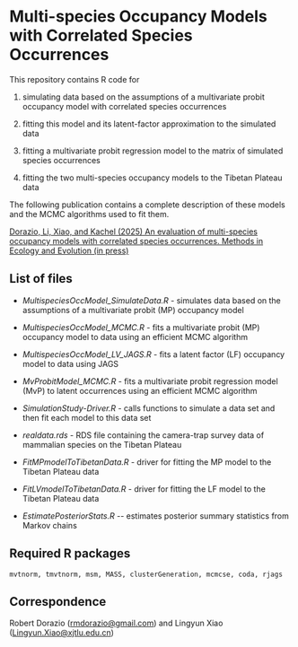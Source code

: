 
# Multi-species Occupancy Models with Correlated Species Occurrences

This repository contains R code for

1. simulating data based on the assumptions of a multivariate probit occupancy model with correlated species occurrences

2. fitting this model and its latent-factor approximation to the simulated data

3. fitting a multivariate probit regression model to the matrix of simulated species occurrences

4. fitting the two multi-species occupancy models to the Tibetan Plateau data


The following publication contains a complete description of these models and the MCMC algorithms used to fit them.


[Dorazio, Li, Xiao, and Kachel (2025)  An evaluation of multi-species occupancy models with correlated species occurrences.   Methods in Ecology and Evolution (in press)](https://besjournals.onlinelibrary.wiley.com/doi/full/10.1111/2041-210X.70168)



## List of files

- *MultispeciesOccModel_SimulateData.R* - simulates data based on the assumptions of a multivariate probit (MP) occupancy model

- *MultispeciesOccModel_MCMC.R* - fits a multivariate probit (MP) occupancy model to data using an efficient MCMC algorithm

- *MultispeciesOccModel_LV_JAGS.R* - fits a latent factor (LF) occupancy model to data using JAGS

- *MvProbitModel_MCMC.R* - fits a multivariate probit regression model (MvP) to latent occurrences using an efficient MCMC algorithm

- *SimulationStudy-Driver.R* - calls functions to simulate a data set and then fit each model to this data set


- *realdata.rds*  - RDS file containing the camera-trap survey data of mammalian species on the Tibetan Plateau

- *FitMPmodelToTibetanData.R* - driver for fitting the MP model to the Tibetan Plateau data

- *FitLVmodelToTibetanData.R*  - driver for fitting the LF model to the Tibetan Plateau data


- *EstimatePosteriorStats.R* -- estimates posterior summary statistics from Markov chains



## Required R packages

`mvtnorm, tmvtnorm, msm, MASS, clusterGeneration, mcmcse, coda, rjags`


## Correspondence

Robert Dorazio (<rmdorazio@gmail.com>) and Lingyun Xiao (<Lingyun.Xiao@xjtlu.edu.cn>)

